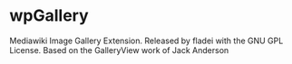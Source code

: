 wpGallery
=========

Mediawiki Image Gallery Extension. Released by fladei with the GNU GPL License.
Based on the GalleryView work of Jack Anderson
